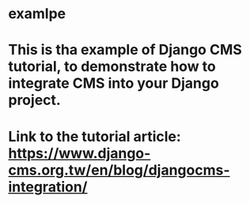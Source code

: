 # examlpe
# This is tha example of Django CMS tutorial, to demonstrate how to integrate CMS into your Django project.
# Link to the tutorial article: https://www.django-cms.org.tw/en/blog/djangocms-integration/
